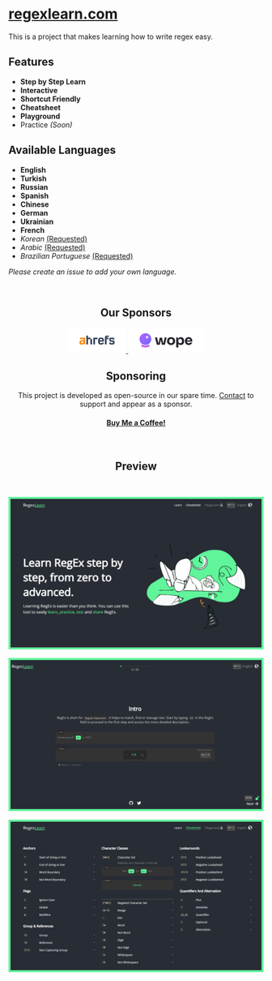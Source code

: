 # [regexlearn.com](https://regexlearn.com)

This is a project that makes learning how to write regex easy.

## Features

- **Step by Step Learn**
- **Interactive**
- **Shortcut Friendly**
- **Cheatsheet**
- **Playground**
- Practice _(Soon)_

## Available Languages

- **English**
- **Turkish**
- **Russian**
- **Spanish**
- **Chinese**
- **German**
- **Ukrainian**
- **French**
- _Korean_ [(Requested)](https://github.com/aykutkardas/regexlearn.com/issues/92)
- _Arabic_ [(Requested)](https://github.com/aykutkardas/regexlearn.com/issues/163)
- _Brazilian Portuguese_ [(Requested)](https://github.com/aykutkardas/regexlearn.com/issues/39)

_Please create an issue to add your own language._

<br>

<h2 align="center">Our Sponsors</h2>

<p align="center">
  <a href="https://ahrefs.com/" target="_blank">
    <img src="preview/ahrefs.png"/>
  </a>
  <a href="https://wope.com" target="_blank">
    <img src="preview/wope.png"/>
  </a>
</p>

<h2 align="center">Sponsoring</h2>

<p align="center">This project is developed as open-source in our spare time. <a href="mailto:aykutkrds@gmail.com">Contact</a> to support and appear as a sponsor.</p>

<h4 align="center"><a href="https://www.buymeacoffee.com/aykutkardas">Buy Me a Coffee!</a></h4>

<br>

<h2 align="center">Preview</h2>

<br>

![Preview](preview/preview-landing.png)

![Preview](preview/preview-learn.png)

![Preview](preview/preview-cheatsheet.png)

<br>
